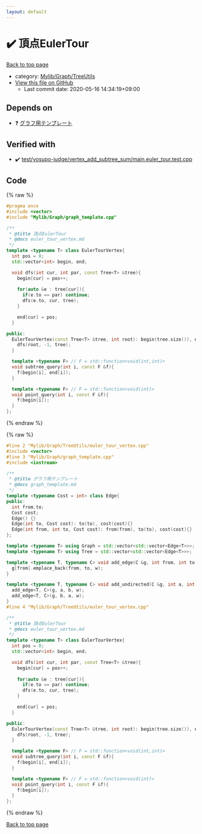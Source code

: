 ```yaml
---
layout: default
---
```


<!-- mathjax config similar to math.stackexchange -->
<script type="text/javascript" async
  src="https://cdnjs.cloudflare.com/ajax/libs/mathjax/2.7.5/MathJax.js?config=TeX-MML-AM_CHTML">
</script>
<script type="text/x-mathjax-config">
  MathJax.Hub.Config({
    TeX: { equationNumbers: { autoNumber: "AMS" }},
    tex2jax: {
      inlineMath: [ ['$','$'] ],
      processEscapes: true
    },
    "HTML-CSS": { matchFontHeight: false },
    displayAlign: "left",
    displayIndent: "2em"
  });
</script>

<script type="text/javascript" src="https://cdnjs.cloudflare.com/ajax/libs/jquery/3.4.1/jquery.min.js"></script>
<script src="https://cdn.jsdelivr.net/npm/jquery-balloon-js@1.1.2/jquery.balloon.min.js" integrity="sha256-ZEYs9VrgAeNuPvs15E39OsyOJaIkXEEt10fzxJ20+2I=" crossorigin="anonymous"></script>
<script type="text/javascript" src="../../../../assets/js/copy-button.js"></script>
<link rel="stylesheet" href="../../../../assets/css/copy-button.css" />


# :heavy_check_mark: 頂点EulerTour

<a href="../../../../index.html">Back to top page</a>

* category: <a href="../../../../index.html#a41ea9974466d4f509bcbf59f2ee921e">Mylib/Graph/TreeUtils</a>
* <a href="{{ site.github.repository_url }}/blob/master/Mylib/Graph/TreeUtils/euler_tour_vertex.cpp">View this file on GitHub</a>
    - Last commit date: 2020-05-16 14:34:19+09:00




## Depends on

* :question: <a href="../graph_template.cpp.html">グラフ用テンプレート</a>


## Verified with

* :heavy_check_mark: <a href="../../../../verify/test/yosupo-judge/vertex_add_subtree_sum/main.euler_tour.test.cpp.html">test/yosupo-judge/vertex_add_subtree_sum/main.euler_tour.test.cpp</a>


## Code

<a id="unbundled"></a>
{% raw %}
```cpp
#pragma once
#include <vector>
#include "Mylib/Graph/graph_template.cpp"

/**
 * @title 頂点EulerTour
 * @docs euler_tour_vertex.md
 */
template <typename T> class EulerTourVertex{
  int pos = 0;
  std::vector<int> begin, end;

  void dfs(int cur, int par, const Tree<T> &tree){
    begin[cur] = pos++;
	
    for(auto &e : tree[cur]){
      if(e.to == par) continue;
      dfs(e.to, cur, tree);
    }

    end[cur] = pos;
  }

public:
  EulerTourVertex(const Tree<T> &tree, int root): begin(tree.size()), end(tree.size()){
    dfs(root, -1, tree);
  }

  template <typename F> // F = std::function<void(int,int)>
  void subtree_query(int i, const F &f){
    f(begin[i], end[i]);
  }

  template <typename F> // F = std::function<void(int)>
  void point_query(int i, const F &f){
    f(begin[i]);
  }
};

```
{% endraw %}

<a id="bundled"></a>
{% raw %}
```cpp
#line 2 "Mylib/Graph/TreeUtils/euler_tour_vertex.cpp"
#include <vector>
#line 3 "Mylib/Graph/graph_template.cpp"
#include <iostream>

/**
 * @title グラフ用テンプレート
 * @docs graph_template.md
 */
template <typename Cost = int> class Edge{
public:
  int from,to;
  Cost cost;
  Edge() {}
  Edge(int to, Cost cost): to(to), cost(cost){}
  Edge(int from, int to, Cost cost): from(from), to(to), cost(cost){}
};

template <typename T> using Graph = std::vector<std::vector<Edge<T>>>;
template <typename T> using Tree = std::vector<std::vector<Edge<T>>>;

template <typename T, typename C> void add_edge(C &g, int from, int to, T w = 1){
  g[from].emplace_back(from, to, w);
}

template <typename T, typename C> void add_undirected(C &g, int a, int b, T w = 1){
  add_edge<T, C>(g, a, b, w);
  add_edge<T, C>(g, b, a, w);
}
#line 4 "Mylib/Graph/TreeUtils/euler_tour_vertex.cpp"

/**
 * @title 頂点EulerTour
 * @docs euler_tour_vertex.md
 */
template <typename T> class EulerTourVertex{
  int pos = 0;
  std::vector<int> begin, end;

  void dfs(int cur, int par, const Tree<T> &tree){
    begin[cur] = pos++;
	
    for(auto &e : tree[cur]){
      if(e.to == par) continue;
      dfs(e.to, cur, tree);
    }

    end[cur] = pos;
  }

public:
  EulerTourVertex(const Tree<T> &tree, int root): begin(tree.size()), end(tree.size()){
    dfs(root, -1, tree);
  }

  template <typename F> // F = std::function<void(int,int)>
  void subtree_query(int i, const F &f){
    f(begin[i], end[i]);
  }

  template <typename F> // F = std::function<void(int)>
  void point_query(int i, const F &f){
    f(begin[i]);
  }
};

```
{% endraw %}

<a href="../../../../index.html">Back to top page</a>

